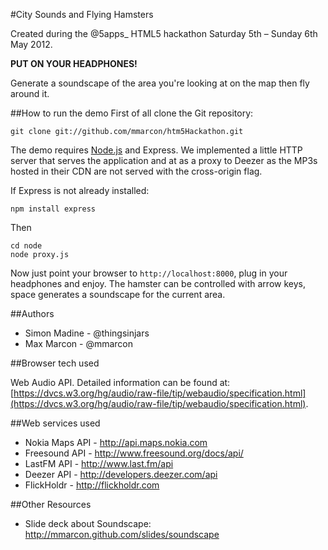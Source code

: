 #City Sounds and Flying Hamsters

Created during the @5apps_ HTML5 hackathon Saturday 5th – Sunday 6th May 2012.

 **PUT ON YOUR HEADPHONES!**

Generate a soundscape of the area you're looking at on the map then fly around it.

##How to run the demo
First of all clone the Git repository:

    git clone git://github.com/mmarcon/htm5Hackathon.git

The demo requires [Node.js](http://nodejs.org) and Express. We implemented a little HTTP server that serves the application and at as a proxy to Deezer as the MP3s hosted in their CDN are not served with the cross-origin flag.

If Express is not already installed:

    npm install express

Then

    cd node
    node proxy.js
    
Now just point your browser to `http://localhost:8000`, plug in your headphones and enjoy.
The hamster can be controlled with arrow keys, space generates a soundscape for the current area.

##Authors

 - Simon Madine - @thingsinjars
 - Max Marcon   - @mmarcon

##Browser tech used

Web Audio API. Detailed information can be found at: [https://dvcs.w3.org/hg/audio/raw-file/tip/webaudio/specification.html](https://dvcs.w3.org/hg/audio/raw-file/tip/webaudio/specification.html).

##Web services used

 - Nokia Maps API - http://api.maps.nokia.com
 - Freesound API  - http://www.freesound.org/docs/api/
 - LastFM API	   - http://www.last.fm/api
 - Deezer API     - http://developers.deezer.com/api
 - FlickHoldr     - http://flickholdr.com

##Other Resources
 - Slide deck about Soundscape: http://mmarcon.github.com/slides/soundscape
